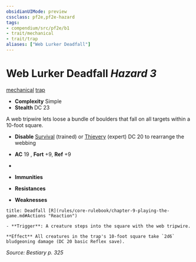 ```yaml
---
obsidianUIMode: preview
cssclass: pf2e,pf2e-hazard
tags:
- compendium/src/pf2e/b1
- trait/mechanical
- trait/trap
aliases: ["Web Lurker Deadfall"]
---
```

# Web Lurker Deadfall *Hazard 3*  
[mechanical](rules/traits/mechanical.md)  [trap](rules/traits/trap.md)  

- **Complexity** Simple
- **Stealth** DC 23  

A web tripwire lets loose a bundle of boulders that fall on all targets within a 10-foot square.

- **Disable** [Survival](compendium/skills.md#Survival) (trained) or [Thievery](compendium/skills.md#Thievery) (expert) DC 20 to rearrange the webbing  

- **AC** 19 , **Fort** +9, **Ref** +9
- 
- **Immunities** 
- **Resistances** 
- **Weaknesses** 
     
```ad-embed-ability
title: Deadfall [R](rules/core-rulebook/chapter-9-playing-the-game.md#Actions "Reaction")

- **Trigger**: A creature steps into the square with the web tripwire.

**Effect** All creatures in the trap's 10-foot square take `2d6` bludgeoning damage (DC 20 basic Reflex save).
```

*Source: Bestiary p. 325*